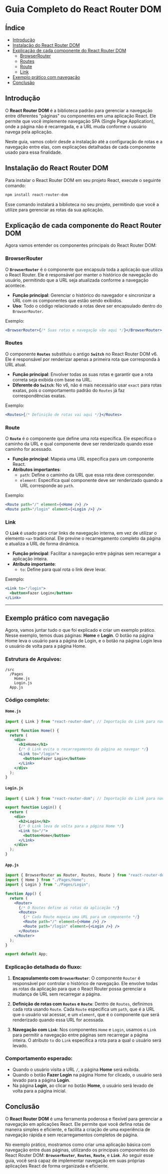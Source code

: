 # Guia Completo do React Router DOM

## Índice

- [Introdução](#introdução)
- [Instalação do React Router DOM](#instalação-do-react-router-dom)
- [Explicação de cada componente do React Router DOM](#explicação-de-cada-componente-do-react-router-dom)
  - [BrowserRouter](#browserrouter)
  - [Routes](#routes)
  - [Route](#route)
  - [Link](#link)
- [Exemplo prático com navegação](#exemplo-prático-com-navegação)
- [Conclusão](#conclusão)

## Introdução

O **React Router DOM** é a biblioteca padrão para gerenciar a navegação entre diferentes "páginas" ou componentes em uma aplicação React. Ele permite que você implemente navegação SPA (Single Page Application), onde a página não é recarregada, e a URL muda conforme o usuário navega pela aplicação.

Neste guia, vamos cobrir desde a instalação até a configuração de rotas e a navegação entre elas, com explicações detalhadas de cada componente usado para essa finalidade.

## Instalação do React Router DOM

Para instalar o React Router DOM em seu projeto React, execute o seguinte comando:

```bash
npm install react-router-dom
```

Esse comando instalará a biblioteca no seu projeto, permitindo que você a utilize para gerenciar as rotas da sua aplicação.

## Explicação de cada componente do React Router DOM

Agora vamos entender os componentes principais do React Router DOM:

### BrowserRouter

O **`BrowserRouter`** é o componente que encapsula toda a aplicação que utiliza o React Router. Ele é responsável por manter o histórico de navegação do usuário, permitindo que a URL seja atualizada conforme a navegação acontece.

- **Função principal**: Gerenciar o histórico do navegador e sincronizar a URL com os componentes que estão sendo exibidos.
- **Uso**: Todo o código relacionado a rotas deve ser encapsulado dentro do `BrowserRouter`.

Exemplo:

```jsx
<BrowserRouter>{/* Suas rotas e navegação vão aqui */}</BrowserRouter>
```

### Routes

O componente **`Routes`** substituiu o antigo **`Switch`** no React Router DOM v6. Ele é responsável por renderizar apenas a primeira rota que corresponda à URL atual.

- **Função principal**: Envolver todas as suas rotas e garantir que a rota correta seja exibida com base na URL.
- **Diferente do `Switch`**: No v6, não é mais necessário usar `exact` para rotas exatas, pois o comportamento padrão do `Routes` já faz correspondências exatas.

Exemplo:

```jsx
<Routes>{/* Definição de rotas vai aqui */}</Routes>
```

### Route

O **`Route`** é o componente que define uma rota específica. Ele especifica o caminho da URL e qual componente deve ser renderizado quando esse caminho for acessado.

- **Função principal**: Mapeia uma URL específica para um componente React.
- **Atributos importantes**:
  - `path`: Define o caminho da URL que essa rota deve corresponder.
  - `element`: Especifica qual componente deve ser renderizado quando a URL corresponde ao `path`.

Exemplo:

```jsx
<Route path="/" element={<Home />} />
<Route path="/login" element={<Login />} />
```

### Link

O **`Link`** é usado para criar links de navegação interna, em vez de utilizar o elemento `<a>` tradicional. Ele previne o recarregamento completo da página e atualiza a URL de forma dinâmica.

- **Função principal**: Facilitar a navegação entre páginas sem recarregar a aplicação inteira.
- **Atributo importante**:
  - `to`: Define para qual rota o link deve levar.

Exemplo:

```jsx
<Link to="/login">
  <button>Fazer Login</button>
</Link>
```

---

## Exemplo prático com navegação

Agora, vamos juntar tudo o que foi explicado e criar um exemplo prático. Nesse exemplo, temos duas páginas: **Home** e **Login**. O botão na página Home leva o usuário para a página de Login, e o botão na página Login leva o usuário de volta para a página Home.

### Estrutura de Arquivos:

```
/src
  /Pages
    Home.js
    Login.js
  App.js
```

### Código completo:

#### `Home.js`

```jsx
import { Link } from "react-router-dom"; // Importação do Link para navegação interna

export function Home() {
  return (
    <div>
      <h1>Home</h1>
      {/* O Link evita o recarregamento da página ao navegar */}
      <Link to="/login">
        <button>Fazer Login</button>
      </Link>
    </div>
  );
}
```

#### `Login.js`

```jsx
import { Link } from "react-router-dom"; // Importação do Link para navegação interna

export function Login() {
  return (
    <div>
      <h2>Login</h2>
      {/* O Link leva de volta para a página Home */}
      <Link to="/">
        <button>Home</button>
      </Link>
    </div>
  );
}
```

#### `App.js`

```jsx
import { BrowserRouter as Router, Routes, Route } from "react-router-dom"; // Importação dos componentes de rotas
import { Home } from "./Pages/Home";
import { Login } from "./Pages/Login";

function App() {
  return (
    <Router>
      {/* O Routes define as rotas da aplicação */}
      <Routes>
        {/* Cada Route mapeia uma URL para um componente */}
        <Route path="/" element={<Home />} />
        <Route path="/login" element={<Login />} />
      </Routes>
    </Router>
  );
}

export default App;
```

### Explicação detalhada do fluxo:

1. **Encapsulamento com `BrowserRouter`**: O componente `Router` é responsável por controlar o histórico de navegação. Ele envolve todas as rotas da aplicação para que o React Router possa gerenciar a mudança de URL sem recarregar a página.
2. **Definição de rotas com `Routes` e `Route`**: Dentro de `Routes`, definimos cada rota usando `Route`. Cada `Route` especifica um `path`, que é a URL que o usuário vai acessar, e um `element`, que é o componente que será renderizado quando essa URL for acessada.

3. **Navegação com `Link`**: Nos componentes `Home` e `Login`, usamos o `Link` para permitir a navegação entre páginas sem recarregar a página inteira. O atributo `to` do `Link` especifica a rota para a qual o usuário será levado.

### Comportamento esperado:

- Quando o usuário visita a URL `/`, a página **Home** será exibida.
- Quando o botão **Fazer Login** na página Home for clicado, o usuário será levado para a página **Login**.
- Na página **Login**, ao clicar no botão **Home**, o usuário será levado de volta para a página inicial.

## Conclusão

O **React Router DOM** é uma ferramenta poderosa e flexível para gerenciar a navegação em aplicações React. Ele permite que você defina rotas de maneira simples e eficiente, e facilita a criação de uma experiência de navegação rápida e sem recarregamentos completos de página.

No exemplo prático, mostramos como criar uma aplicação básica com navegação entre duas páginas, utilizando os principais componentes do React Router DOM: **`BrowserRouter`**, **`Routes`**, **`Route`**, e **`Link`**. Ao seguir esse guia, você será capaz de implementar navegação em suas próprias aplicações React de forma organizada e eficiente.
